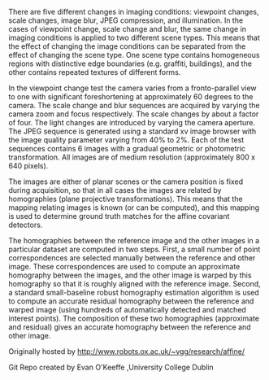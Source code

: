 There are five different changes in imaging conditions: 
 viewpoint changes,
scale changes, image blur,
JPEG compression, and illumination.
In the cases of viewpoint change, scale change and blur, the
same change in imaging conditions is applied to two different
scene types. This means that the effect of changing the image conditions
can be separated from the effect of changing the scene type.
One scene type contains homogeneous regions with
distinctive edge boundaries (e.g. graffiti, buildings), 
and the other contains repeated textures of different forms.

In the viewpoint change test the camera varies from a fronto-parallel
view to one with significant foreshortening at approximately 60
degrees to the camera. The scale change and blur sequences are acquired by varying
the camera zoom and focus respectively. The scale changes by about a
factor of four.  The light changes are introduced by varying the camera
aperture.  The JPEG sequence is generated using a standard xv image 
browser with the image quality parameter varying from  40\% to 2\%. 
Each of the test sequences contains  6 images with a gradual
geometric or photometric transformation. All images are of medium resolution
(approximately 800 x 640 pixels).

The images are either of planar scenes or the camera position is fixed
during acquisition, so that in all cases the images are related by
homographies (plane projective transformations). This means that
the mapping relating images is known (or can be computed), and this
mapping is used to determine ground truth matches for the affine
covariant detectors. 

The homographies between the reference image and the other
images in a particular dataset are computed in two steps.  First, a
small number of point correspondences are selected manually between
the reference and other image. These correspondences are used to
compute an approximate homography between the images, and the other
image is warped by this homography so that it is roughly aligned with
the reference image. Second, a standard small-baseline robust
homography estimation algorithm is used to compute an accurate
residual homography between the reference and warped image (using
hundreds of automatically detected and matched interest
points).  The composition of these two homographies
(approximate and residual) gives an accurate homography between the
reference and other image.

Originally hosted by
http://www.robots.ox.ac.uk/~vgg/research/affine/

Git Repo created by Evan O'Keeffe ,University College Dublin
